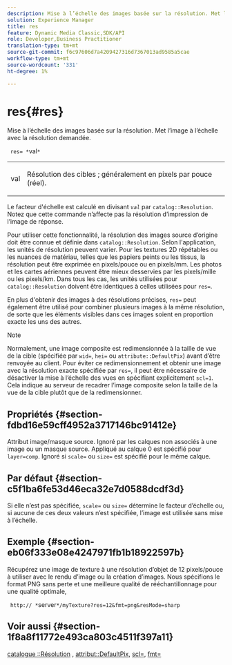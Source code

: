 ```yaml
---
description: Mise à l’échelle des images basée sur la résolution. Met l’image à l’échelle avec la résolution demandée.
solution: Experience Manager
title: res
feature: Dynamic Media Classic,SDK/API
role: Developer,Business Practitioner
translation-type: tm+mt
source-git-commit: f6c97606d7a4209427316d7367013ad9585a5cae
workflow-type: tm+mt
source-wordcount: '331'
ht-degree: 1%

---
```



# res{#res}

Mise à l’échelle des images basée sur la résolution. Met l’image à l’échelle avec la résolution demandée.

` res= *`val`*`

<table id="simpletable_E69F3709266749C4A165C90FF18FF5AA"> 
 <tr class="strow"> 
  <td class="stentry"> <p> <span class="varname"> val  </span> </p> </td> 
  <td class="stentry"> <p>Résolution des cibles ; généralement en pixels par pouce (réel). </p> </td> 
 </tr> 
</table>

Le facteur d&#39;échelle est calculé en divisant *`val`* par `catalog::Resolution`. Notez que cette commande n’affecte pas la résolution d’impression de l’image de réponse.

Pour utiliser cette fonctionnalité, la résolution des images source d’origine doit être connue et définie dans `catalog::Resolution`. Selon l&#39;application, les unités de résolution peuvent varier. Pour les textures 2D répétables ou les nuances de matériau, telles que les papiers peints ou les tissus, la résolution peut être exprimée en pixels/pouce ou en pixels/mm. Les photos et les cartes aériennes peuvent être mieux desservies par les pixels/mille ou les pixels/km. Dans tous les cas, les unités utilisées pour `catalog::Resolution` doivent être identiques à celles utilisées pour `res=`.

En plus d&#39;obtenir des images à des résolutions précises, `res=` peut également être utilisé pour combiner plusieurs images à la même résolution, de sorte que les éléments visibles dans ces images soient en proportion exacte les uns des autres.

>[!NOTE]
>
>Normalement, une image composite est redimensionnée à la taille de vue de la cible (spécifiée par `wid=`, `hei=` ou `attribute::DefaultPix`) avant d’être renvoyée au client. Pour éviter ce redimensionnement et obtenir une image avec la résolution exacte spécifiée par `res=`, il peut être nécessaire de désactiver la mise à l’échelle des vues en spécifiant explicitement `scl=1`. Cela indique au serveur de recadrer l’image composite selon la taille de la vue de la cible plutôt que de la redimensionner.

## Propriétés {#section-fdbd16e59cff4952a3717146bc91412e}

Attribut image/masque source. Ignoré par les calques non associés à une image ou un masque source. Appliqué au calque 0 est spécifié pour `layer=comp`. Ignoré si `scale=` ou `size=` est spécifié pour le même calque.

## Par défaut {#section-c5f1ba6fe53d46eca32e7d0588dcdf3d}

Si elle n’est pas spécifiée, `scale=` ou `size=` détermine le facteur d’échelle ou, si aucune de ces deux valeurs n’est spécifiée, l’image est utilisée sans mise à l’échelle.

## Exemple {#section-eb06f333e08e4247971fb1b18922597b}

Récupérez une image de texture à une résolution d’objet de 12 pixels/pouce à utiliser avec le rendu d’image ou la création d’images. Nous spécifions le format PNG sans perte et une meilleure qualité de rééchantillonnage pour une qualité optimale,

` http:// *`server`*/myTexture?res=12&fmt=png&resMode=sharp`

## Voir aussi {#section-1f8a8f11772e493ca803c4511f397a11}

[catalogue ::Résolution](../../../../../is-api/image-catalog/image-serving-api-ref/c-image-catalog-reference/c-image-svg-data-reference/c-image-data-reference/r-resolution-cat.md#reference-de489f5f36b64bd0831749546f8728e1) ,  [attribut::DefaultPix](../../../../../is-api/image-catalog/image-serving-api-ref/c-image-catalog-reference/c-attributes-reference/r-defaultpix.md#reference-996b2c22b30f4fd9b970c84063306df1),  [scl=](../../../../../is-api/http-ref/image-serving-api-ref/c-http-protocol-reference/c-command-reference/r-scl.md#reference-b2a74e493d0d407e98fe350551ba3fcc),  [fmt=](../../../../../is-api/http-ref/image-serving-api-ref/c-http-protocol-reference/c-command-reference/r-is-http-fmt.md#reference-cdf10043423b45ba9fe15157fb3ae37a)
